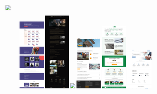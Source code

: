 <p align="left">
  <a href="https://skillicons.dev">
    <img src="https://skillicons.dev/icons?i=html,css,js,react,figma,ps,cpp" />
  </a>
</p>

<p align="center">
  <img src="https://github.com/rosh1ajin/rosh1ajin/blob/main/sneakshop.png" width="15%"/>
  <img src="https://github.com/rosh1ajin/rosh1ajin/blob/main/game.png" width="15%"/> 
  <img src="https://github.com/rosh1ajin/rosh1ajin/blob/main/lago.png" width="15%"/> 
  <img src="https://github.com/rosh1ajin/rosh1ajin/blob/main/evkl.png" width="15%"/> 
  <img src="https://github.com/rosh1ajin/rosh1ajin/blob/main/part.png" width="15%"/> 
  <img src="https://github.com/rosh1ajin/rosh1ajin/blob/main/lion.png" width="15%"/>
</p>
